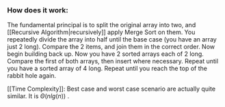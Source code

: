 ### How does it work:
The fundamental principal is to split the original array into two, and [[Recursive Algorithm|recursively]] apply Merge Sort on them. You repeatedly divide the array into half until the base case (you have an array just 2 long). Compare the 2 items, and join them in the correct order. Now begin building back up. Now you have 2 sorted arrays each of 2 long.  Compare the first of both arrays, then insert where necessary. Repeat until you have a sorted array of 4 long. Repeat until you reach the top of the rabbit hole again. 

[[Time Complexity]]: Best case and worst case scenario are actually quite similar. It is $\Theta(nlg(n))$ .



